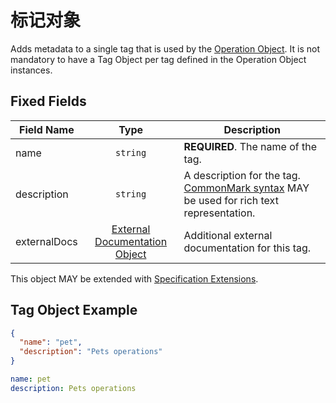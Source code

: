 # 标记对象

Adds metadata to a single tag that is used by the [Operation Object](#operationObject).
It is not mandatory to have a Tag Object per tag defined in the Operation Object instances.

## Fixed Fields

| Field Name                                 |                             Type                              | Description                                                                                                            |
| ------------------------------------------ | :-----------------------------------------------------------: | ---------------------------------------------------------------------------------------------------------------------- |
| <a name="tagName"></a>name                 |                           `string`                            | **REQUIRED**. The name of the tag.                                                                                     |
| <a name="tagDescription"></a>description   |                           `string`                            | A description for the tag. [CommonMark syntax](https://spec.commonmark.org/) MAY be used for rich text representation. |
| <a name="tagExternalDocs"></a>externalDocs | [External Documentation Object](#externalDocumentationObject) | Additional external documentation for this tag.                                                                        |

This object MAY be extended with [Specification Extensions](#specificationExtensions).

## Tag Object Example

```json
{
  "name": "pet",
  "description": "Pets operations"
}
```

```yaml
name: pet
description: Pets operations
```

